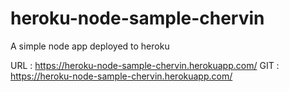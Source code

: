 # heroku-node-sample-chervin
A simple node app deployed to heroku

URL : https://heroku-node-sample-chervin.herokuapp.com/
GIT : https://heroku-node-sample-chervin.herokuapp.com/

